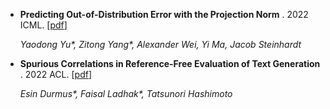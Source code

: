 
+ **Predicting Out-of-Distribution Error with the Projection Norm** . 2022 ICML.  [[pdf](https://arxiv.org/pdf/2202.05834.pdf)]

    *Yaodong Yu\*, Zitong Yang\*, Alexander Wei, Yi Ma, Jacob Steinhardt*


+ **Spurious Correlations in Reference-Free Evaluation of Text Generation** . 2022 ACL.  [[pdf](https://arxiv.org/pdf/2204.09890.pdf)]

   *Esin Durmus\*, Faisal Ladhak\*, Tatsunori Hashimoto*
